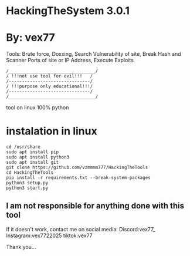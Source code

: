 # HackingTheSystem 3.0.1

# By: vex77

Tools: Brute force, Doxxing, Search Vulnerability of site, Break Hash and Scanner Ports of site or IP Address, Execute Exploits
```
/_________________________________/
/ !!!not use tool for evil!!!   /
/-------------------------------/
/ !!!purpose only educational!!!/
/-------------------------------/
/_________________________________/
```

tool on linux
100% python

# instalation in linux 
```
cd /usr/share
sudo apt install pip
sudo apt install python3
sudo apt install git
git clone https://github.com/vzmmmm777/HackingTheTools
cd HackingTheTools
pip install -r requirements.txt --break-system-packages
python3 setup.py
python3 start.py
```
I am not responsible for anything done with this tool
-----------------------------------------------------
If it doesn't work, contact me on social media:
Discord:vex77_
Instagram:vex7722025
tiktok:vex77


Thank you...
